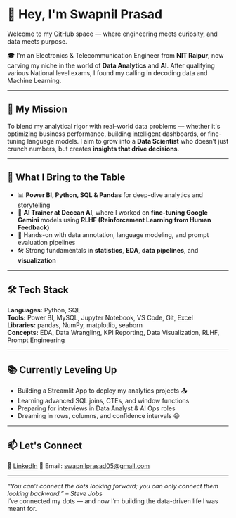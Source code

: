 # 👋 Hey, I'm Swapnil Prasad

Welcome to my GitHub space — where engineering meets curiosity, and data meets purpose.

🎓 I'm an Electronics & Telecommunication Engineer from **NIT Raipur**, now carving my niche in the world of **Data Analytics** and **AI**. After qualifying various National level exams, I found my calling in decoding data and Machine Learning.

---

## 🚀 My Mission

To blend my analytical rigor with real-world data problems — whether it's optimizing business performance, building intelligent dashboards, or fine-tuning language models. I aim to grow into a **Data Scientist** who doesn’t just crunch numbers, but creates **insights that drive decisions**.

---

## 🧠 What I Bring to the Table

- 📊 **Power BI, Python, SQL & Pandas** for deep-dive analytics and storytelling  
- 🤖 **AI Trainer at Deccan AI**, where I worked on **fine-tuning Google Gemini** models using **RLHF (Reinforcement Learning from Human Feedback)**  
- 🧠 Hands-on with data annotation, language modeling, and prompt evaluation pipelines  
- 🛠️ Strong fundamentals in **statistics**, **EDA**, **data pipelines**, and **visualization**

---


## 🛠️ Tech Stack

**Languages:** Python, SQL  
**Tools:** Power BI, MySQL, Jupyter Notebook, VS Code, Git, Excel  
**Libraries:** pandas, NumPy, matplotlib, seaborn  
**Concepts:** EDA, Data Wrangling, KPI Reporting, Data Visualization, RLHF, Prompt Engineering

---

## 📚 Currently Leveling Up

- Building a Streamlit App to deploy my analytics projects 📤  
- Learning advanced SQL joins, CTEs, and window functions  
- Preparing for interviews in Data Analyst & AI Ops roles  
- Dreaming in rows, columns, and confidence intervals 😄

---

## 📫 Let's Connect

🔗 [LinkedIn]([https://www.linkedin.com/in/swapnilprasad](https://in.linkedin.com/in/swapnil-prasad-387295178))  
📧 Email: swapnilprasad05@gmail.com  

---

_“You can’t connect the dots looking forward; you can only connect them looking backward.” – Steve Jobs_  
I’ve connected my dots — and now I’m building the data-driven life I was meant for.

